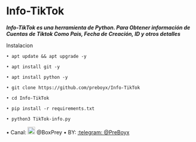# Info-TikTok


***Info-TikTok es una herramienta de Python. Para Obtener información de Cuentas de Tiktok Como Pais, Fecha de Creación, ID y otros detalles***

Instalacion

```
• apt update && apt upgrade -y
```
```
• apt install git -y
```
```
• apt install python -y
```
```
• git clone https://github.com/preboyx/Info-TikTok
````
```
• cd Info-TikTok
````
```
• pip install -r requirements.txt
```
```
• python3 TikTok-info.py
```

• Canal: <img src="https://assets.telegrampartners.com/telegram_128.png" width="20" height="20"> @BoxPrey
• BY: [:telegram: @PreBoyx](https://t.me/PreBoyx)
